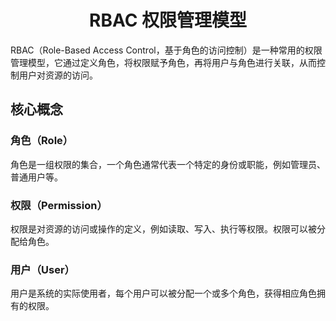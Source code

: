 <h1 align="center">RBAC 权限管理模型</h1>

RBAC（Role-Based Access Control，基于角色的访问控制）是一种常用的权限管理模型，它通过定义角色，将权限赋予角色，再将用户与角色进行关联，从而控制用户对资源的访问。

## 核心概念
### 角色（Role）
角色是一组权限的集合，一个角色通常代表一个特定的身份或职能，例如管理员、普通用户等。

### 权限（Permission）
权限是对资源的访问或操作的定义，例如读取、写入、执行等权限。权限可以被分配给角色。

### 用户（User）
用户是系统的实际使用者，每个用户可以被分配一个或多个角色，获得相应角色拥有的权限。
